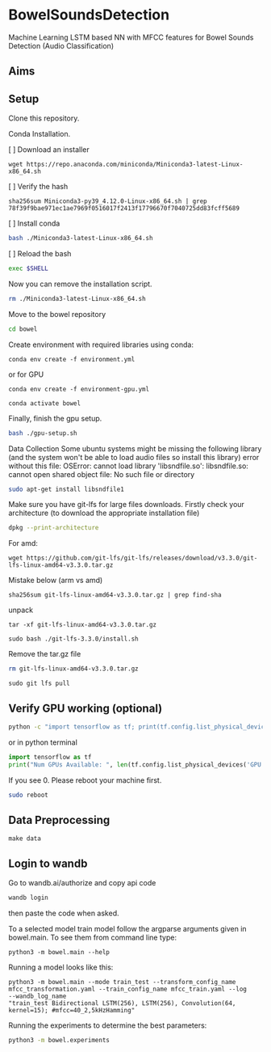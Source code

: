# BowelSoundsDetection
Machine Learning LSTM based NN with MFCC features for Bowel Sounds Detection (Audio Classification) 
## Aims

## Setup
Clone this repository.

Conda Installation.

[ ] Download an installer
```
wget https://repo.anaconda.com/miniconda/Miniconda3-latest-Linux-x86_64.sh
```

[ ] Verify the hash
```
sha256sum Miniconda3-py39_4.12.0-Linux-x86_64.sh | grep 78f39f9bae971ec1ae7969f0516017f2413f17796670f7040725dd83fcff5689
```
[ ] Install conda
```bash
bash ./Miniconda3-latest-Linux-x86_64.sh
```
[ ] Reload the bash
```bash
exec $SHELL
```

Now you can remove the installation script.
```bash
rm ./Miniconda3-latest-Linux-x86_64.sh
```


Move to the bowel repository
```bash
cd bowel
```
Create environment with required libraries using conda:

```
conda env create -f environment.yml
```
or for GPU
```
conda env create -f environment-gpu.yml
```
```
conda activate bowel
```

Finally, finish the gpu setup.
```bash
bash ./gpu-setup.sh
```

Data Collection
Some ubuntu systems might be missing the following library (and the system won't be able to load audio files so install this library)
error without this file: OSError: cannot load library 'libsndfile.so': libsndfile.so: cannot open shared object file: No such file or directory
```bash
sudo apt-get install libsndfile1
```
Make sure you have git-lfs for large files downloads.
Firstly check your architecture (to download the appropriate installation file)
```bash
dpkg --print-architecture
```
For amd:
```
wget https://github.com/git-lfs/git-lfs/releases/download/v3.3.0/git-lfs-linux-amd64-v3.3.0.tar.gz
```
Mistake below (arm vs amd)
```
sha256sum git-lfs-linux-amd64-v3.3.0.tar.gz | grep find-sha
```
unpack
```
tar -xf git-lfs-linux-amd64-v3.3.0.tar.gz
```
```
sudo bash ./git-lfs-3.3.0/install.sh
```
Remove the tar.gz file
```bash
rm git-lfs-linux-amd64-v3.3.0.tar.gz
```
```
sudo git lfs pull
```

## Verify GPU working (optional)
```bash
python -c "import tensorflow as tf; print(tf.config.list_physical_devices('GPU'))"
```
or in python terminal
```python
import tensorflow as tf
print("Num GPUs Available: ", len(tf.config.list_physical_devices('GPU')))
```
If you see 0. Please reboot your machine first.
```bash
sudo reboot
```

## Data Preprocessing
```
make data
```
## Login to wandb
Go to wandb.ai/authorize and copy api code
```bash
wandb login
```
then paste the code when asked.

To a selected model train model follow the argparse arguments given in bowel.main.
To see them from command line type:
```
python3 -m bowel.main --help
```

Running a model looks like this:
```
python3 -m bowel.main --mode train_test --transform_config_name mfcc_transformation.yaml --train_config_name mfcc_train.yaml --log 
--wandb_log_name 
"train_test Bidirectional LSTM(256), LSTM(256), Convolution(64, kernel=15); #mfcc=40_2,5kHzHamming"
```
Running the experiments to determine the best parameters:

```bash
python3 -m bowel.experiments
```

